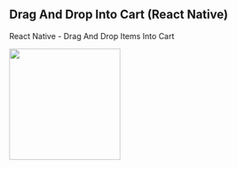 ## Drag And Drop Into Cart (React Native)
React Native - Drag And Drop Items Into Cart

<img src="/src/assets/images/demo.gif?raw=true" width="200px">
